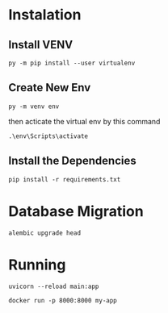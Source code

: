 # Instalation

## Install VENV

```
py -m pip install --user virtualenv
```

## Create New Env

```
py -m venv env
```

then acticate the virtual env by this command

```
.\env\Scripts\activate
```

## Install the Dependencies

```
pip install -r requirements.txt
```

# Database Migration

```
alembic upgrade head
```

# Running

```
uvicorn --reload main:app
```

```shell
docker run -p 8000:8000 my-app
```
